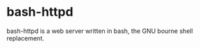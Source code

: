 bash-httpd
==========

bash-httpd is a web server written in bash, the GNU bourne shell replacement.
